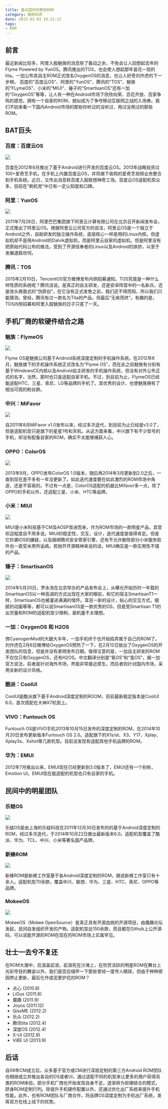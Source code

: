 ```yaml
---
title: 盘点国内的那些ROM
category: 搬砖码农
date: 2015-03-03 19:21:12
tags: 
- ROM
---
```


## 前言

最近新闻比较多，阿里入股魅族的消息除了轰动之余，不免会让人回想起去年的Flyme Powered by YunOS。腾讯推出的TOS，也会使人想起那年昙花一现的tita。一加公布其自主ROM正式改名OxygenOS的消息，也让人好奇刘作虎的下一步棋。
百度的"百度云OS"、阿里的"YunOS"、腾讯的"TOS"、魅族的“FLymeOS”、小米的“MIUI”、锤子的“SmartisanOS”还有一加的“OxygenOS”等等，让人有一种在Android市场下欣欣向荣、百花齐放、百家争鸣的感觉。拥有一个自家的ROM，貌似成为了争夺移动互联网之战的入场券。我们不妨来看一下国内Android市场的那些你听过的没听过，用过没用过的那些ROM。

## BAT巨头

### 百度：百度云OS

![](http://xia-dev.b0.upaiyun.com/463ff1a5-b814-485a-96f0-cf98439250f3.jpg)

百度在2012年6月推出了基于Android进行开发的百度云OS。2013年战略投资过100+爱奇艺手机，在手机上内置百度云OS，并将旗下收购的爱奇艺视频业务整合到手机系统。近日，又传出消息称百度入股联想神奇工场。百度云OS适配机型众多，目前在“刷机党”中已有一定认知度和口碑。

### 阿里：YunOS

![](http://xia-dev.b0.upaiyun.com/8d2b6d92-5ef4-4662-85c5-f32d2bed93c7.jpg)

2011年7月28日，阿里巴巴集团旗下阿里云计算有限公司在北京召开新闻发布会，正式推出了阿里云OS。根据阿里云公司官方的说法，阿里云OS是一个独立于Android之外，自助研发的独立操作系统，底层核心一样是用的Linux内核。但虚拟机却不是用Android的Dalvik虚拟机，而是阿里云自家的虚拟机。但是阿里没有把原始代码公布的做法，受到了开源信奉者的Linux以及Android的排挤，以至于发展道路坎坷。

### 腾讯：TOS

2015年2月10日，TencentOS官方微博发布内侧招募通知。TOS究竟是一种什么样性质的系统呢？腾讯没说。是真正的自主研发，还是安卓阵营中的一名新兵，还是改头换面式的“伪原创”，在它没有正式发售之前，我们还不得而知，所以我们只能猜测。曾经，腾讯有过一款名为Tita的产品，但最后“无疾而终”。有趣的是，TOS内侧招募和阿里入股魅族的日子只差了一天。

## 手机厂商的软硬件结合之路

### 魅族：FlymeOS

![](http://xia-dev.b0.upaiyun.com/91b3008a-9be4-406c-aa31-f32a31551d54.png)

Flyme OS是魅族公司基于Android系统深度定制的手机操作系统。在2012年6月，魅族旗下的手机操作系统正式改名为"Flyme OS"，而在此之前魅族有分别有基于WindowsCE内核以及Android自主研发的手机操作系统，但没有对外公布正式的名字，当然，那时也只是适配自家手机。不过，到目前为止，FlymeOS已经能适配HTC、三星、索尼、LG等品牌的手机了。其优秀的设计，也使魅族拥有了相当可观的粉丝群。

### 中兴：MiFavor

![](http://xia-dev.b0.upaiyun.com/c0e4bc32-0bf5-4c64-ba4a-2885d0ff9082.jpg)

自2011年8月MiFavor v1.0发布以来，经过多次迭代，到目前为止已经是v3.0了，但是适配机型只是旗下的星星1号和天机。从这方面来看，中兴旗下有不少型号的手机，却没有配备自家的ROM，确实不太能够捕获人心。

### OPPO：ColorOS

![](http://xia-dev.b0.upaiyun.com/19fff263-7919-47f2-b219-c71d929c82f1.jpg)

2013年9月，OPPO发布ColorOS 1.0版本，随后再2014年3月更新到2.0之后，一直到现在差不多有一年没更新了。如此迭代速度要在如此激烈的ROM市场中角逐，还是不容易的。不过有一点是，ColorOS适配的机器比Mifavor多一点，除了OPPO的手机以外，还适配三星、小米、HTC等品牌。

### 小米：MIUI

![](http://xia-dev.b0.upaiyun.com/e65a952b-cc06-45ed-b59d-eaf476db7b31.jpg)

MIUI是小米科技基于CM及AOSP改进而来，作为ROM市场的一款明星产品，其受欢迎程度自不用多说。MIUI的稳定性，交互，设计，迭代速度是值得肯定。但是它抄袭IOS的嫌疑，以及捆绑腾讯安全管家引擎，还有不允许删除部分小米服务软件也一直受米黑所诟病。若抛开开源精神来说的话，MIUI确实是一款实用性不错的产品。

### 锤子：SmartisanOS

![](http://xia-dev.b0.upaiyun.com/a60af4f7-0c16-4dbf-85ac-8d0efead84d4.jpg)

2014年5月20日，罗永浩在北京举办的产品发布会上，从曝光开始历时一年载的SmartisanOS以一种高调的方式出现在大家的眼前，和它的宿主SmartisanT1一样，SmartisanOS也被灌进满满的情怀。耳目一新的设计，贴心的交互方式，细腻的动画等等，都可以说SmartisanOS是一款优秀的OS，但是受Smartisan T1的出货量和ROM的适配机型少限制，装机量不太理想。

### 一加：OxygenOS 和 H2OS

傍CyanogenMod的大腿大半年，一加手机终于也开始捣弄属于自己的ROM了。刘作虎在2月6日微博给OxygenOS预热了一下，在2月12日放出了OxygenOS的开发团队的信息，但是并没有表明发布日期。值得注意的是，一加自主研发的ROM不仅仅只有OxygenOS，还有H2OS。中文翻译分别是“氧OS”和“氢OS”，据一加官方说法，前者是针对海外市场，界面非常接近原生。而后者则针对国内市场，采用全新的设计风格。

### 酷派：CoolUI

CoolUI是酷派旗下基于Android深度定制的ROOM，目前最新稳定版本是CoolUI 6.0，首次搭配在大神X7机型上。

### VIVO：Funtouch OS

Funtouch OS是VIVO手机2013年10月15日发布的深度定制的ROM，在2014年10月20日发布更新版本Funtouch OS 2.0。适配旗下的X1s/st、X3、Y17、Xplay、Xplay3s、Xshot等几款机型。目前没发现有适配其他手机品牌的ROM。

### 华为：EMUI

2012年7月推出以来，EMUI现在已经更新到3.0版本了，EMUI还有一个别称，Emotion UI。EMUI现在能适配的机型也只有自家的手机。

## 民间中的明星团队

### 乐蛙OS

![](http://xia-dev.b0.upaiyun.com/67db2cfc-e52c-4cd1-bce1-27b59efa11ed.jpg)

乐蛙OS是由上海的乐蛙科技在2011年12月30日发布的的基于Android深度定制的ROM，经过多次迭代，于2014年10月22日推出最新版本6.0。适配机型覆盖了酷派、华为、TCL、中兴、小米等著名国产品牌。

### 新蜂ROM

![](http://xia-dev.b0.upaiyun.com/e5a0cbea-e5fb-4551-ad46-70f0685200e5.jpg)

新蜂ROM是新蜂工作室基于各Android深度定制的ROM，据说新蜂工作室只有十余人。适配机型70余款，覆盖中兴、联想、华为、三星、HTC、索尼、OPPO等品牌。

### MokeeOS

![](http://xia-dev.b0.upaiyun.com/17055a94-717c-4119-816c-d1402218d3fa.jpg)

MokeeOS（Mokee OpenSource）是真正具有开源血统的开源项目，由魔趣论坛发起，民间自发组织开发的产物。适配机型达150余款，而且都在Github上公开源码，可以说能开源的ROM在现在的ROM市场上实属罕见。

## 壮士一去兮不复还

在ROM大潮中，后浪盖前浪，前浪死在沙滩上，在欣赏活跃的明星ROM在舞台上光彩夺目的舞姿以外，我们是否应缅怀一下那些曾经一度夺人眼球，但由于种种原因停止更新，最后化作成泥更护花的ROM？

*   点心 (2010.8)
*   LiGux (2011.6)
*   魔趣 (2011.9)
*   Joyos (2011.12)
*   QissME (2012.2)
*   乐众 (2012.2)
*   腾讯tita (2012.4)
*   深度OS (2012.4)
*   X-UI (2012.9)
*   ViBE UI (2013.9)

## 后话

自09年CM成立后，众多基于官方或CM进行深层定制的第三方Android ROM团队也相继成立并推出各自的OS或者UI，通过适配不同的机型来让更多的用户获得另类的ROM体验。部分手机厂商也开始发现自身不足，逐渐转为软硬结合的模式，跻身ROM定制行列。除提升手机硬件配置以外，还通过优化出厂系统来提升手机性能。此外，也有ROM团队与厂商合作，将品牌OS深度定制为手机出厂系统，发挥双方在线上线下的优势。